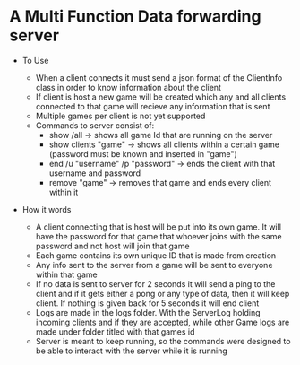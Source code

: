 # A Multi Function Data forwarding server

- To Use
    * When a client connects it must send a json format of the ClientInfo class in order to know information about the client
    * If client is host a new game will be created which any and all clients connected to that game will recieve any information that is sent
    * Multiple games per client is not yet supported
    * Commands to server consist of:
        - show /all -> shows all game Id that are running on the server
        - show clients "game" -> shows all clients within a certain game (password must be known and inserted in "game")
        - end /u "username" /p "password" -> ends the client with that username and password
        - remove "game" -> removes that game and ends every client within it

- How it words
     * A client connecting that is host will be put into its own game. It will have the password for that game that whoever joins with the same password and not host will join that game
     * Each game contains its own unique ID that is made from creation
     * Any info sent to the server from a game will be sent to everyone within that game
     * If no data is sent to server for 2 seconds it will send a ping to the client and if it gets either a pong or any type of data, then it will keep client. If nothing is given back for 5 seconds it will end client
     * Logs are made in the logs folder. With the ServerLog holding incoming clients and if they are accepted, while other Game logs are made under folder titled with that games id
     * Server is meant to keep running, so the commands were designed to be able to interact with the server while it is running
